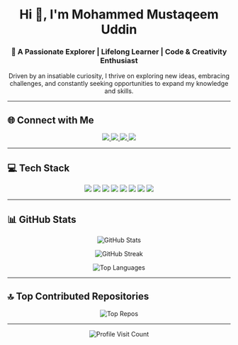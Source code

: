 <h1 align="center">Hi 👋, I'm Mohammed Mustaqeem Uddin</h1>
<h3 align="center">🚀 A Passionate Explorer | Lifelong Learner | Code & Creativity Enthusiast</h3>

<p align="center">
Driven by an insatiable curiosity, I thrive on exploring new ideas, embracing challenges, and constantly seeking opportunities to expand my knowledge and skills.
</p>

---

## 🌐 Connect with Me
<p align="center">
  <a href="https://instagram.com/mustaqeem._7" target="_blank">
    <img src="https://img.shields.io/badge/Instagram-%23E4405F.svg?style=for-the-badge&logo=instagram&logoColor=white" />
  </a>
  <a href="https://linkedin.com/in/mohammed-mustaqeem-uddin" target="_blank">
    <img src="https://img.shields.io/badge/LinkedIn-%230077B5.svg?style=for-the-badge&logo=linkedin&logoColor=white" />
  </a>
  <a href="https://x.com/mohammed_u24604" target="_blank">
    <img src="https://img.shields.io/badge/X-black.svg?style=for-the-badge&logo=x&logoColor=white" />
  </a>
  <a href="mailto:mustaqeemu17@gmail.com" target="_blank">
    <img src="https://img.shields.io/badge/Email-D14836?style=for-the-badge&logo=gmail&logoColor=white" />
  </a>
</p>

---

## 💻 Tech Stack
<p align="center">
  <img src="https://img.shields.io/badge/C-%2300599C.svg?style=for-the-badge&logo=c&logoColor=white" />
  <img src="https://img.shields.io/badge/Java-%23ED8B00.svg?style=for-the-badge&logo=openjdk&logoColor=white" />
  <img src="https://img.shields.io/badge/Python-3670A0?style=for-the-badge&logo=python&logoColor=ffdd54" />
  <img src="https://img.shields.io/badge/MySQL-4479A1.svg?style=for-the-badge&logo=mysql&logoColor=white" />
  <img src="https://img.shields.io/badge/Matplotlib-%23ffffff.svg?style=for-the-badge&logo=matplotlib&logoColor=black" />
  <img src="https://img.shields.io/badge/NumPy-%23013243.svg?style=for-the-badge&logo=numpy&logoColor=white" />
  <img src="https://img.shields.io/badge/Pandas-%23150458.svg?style=for-the-badge&logo=pandas&logoColor=white" />
  <img src="https://img.shields.io/badge/Power_BI-F2C811?style=for-the-badge&logo=powerbi&logoColor=black" />
</p>

---

## 📊 GitHub Stats

<p align="center">
  <img src="https://github-readme-stats.vercel.app/api?username=Mustaqeemuddin7&theme=dark&hide_border=false&show_icons=true" alt="GitHub Stats" />
</p>

<p align="center">
  <img src="https://nirzak-streak-stats.vercel.app/?user=Mustaqeemuddin7&theme=dark&hide_border=false" alt="GitHub Streak" />
</p>

<p align="center">
  <img src="https://github-readme-stats.vercel.app/api/top-langs/?username=Mustaqeemuddin7&layout=compact&theme=dark&hide_border=false" alt="Top Languages" />
</p>

---

## 🔝 Top Contributed Repositories
<p align="center">
  <img src="https://github-contributor-stats.vercel.app/api?username=Mustaqeemuddin7&limit=5&theme=dark&combine_all_yearly_contributions=true" alt="Top Repos" />
</p>

---

<p align="center">
  <img src="https://visitcount.itsvg.in/api?id=Mustaqeemuddin7&icon=0&color=0" alt="Profile Visit Count" />
</p>

<!-- Proudly created with ❤️ using GPRM: https://gprm.itsvg.in -->
